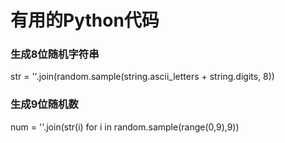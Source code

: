 # 有用的Python代码

### 生成8位随机字符串

str = ''.join(random.sample(string.ascii_letters + string.digits, 8))

### 生成9位随机数

num = ''.join(str(i) for i in random.sample(range(0,9),9))
